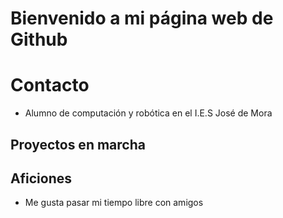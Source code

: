 # Bienvenido a mi página web de Github

# Contacto
- Alumno de computación y robótica en el I.E.S José de Mora

## Proyectos en marcha

## Aficiones
- Me gusta pasar mi tiempo libre con amigos